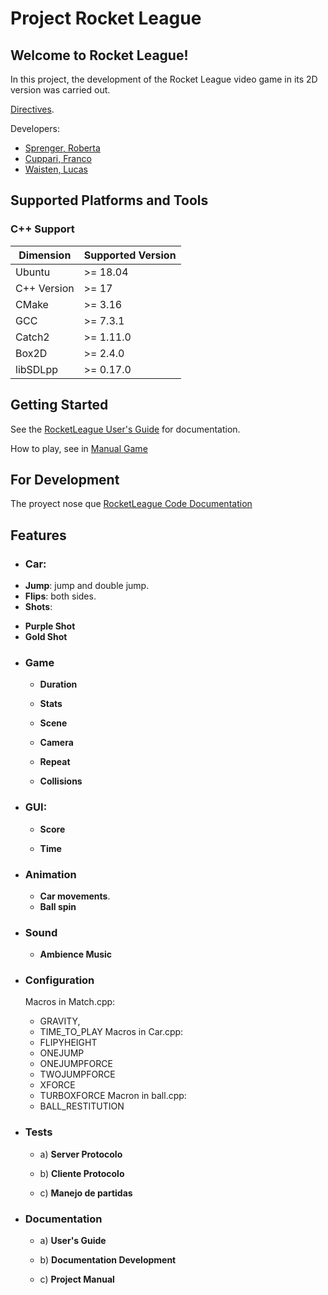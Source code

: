 # Project Rocket League

## Welcome to Rocket League!

In this project, the development of the Rocket League video game in its 2D version was carried out. <br/>

[Directives](https://docs.google.com/document/d/1ydDQTjWoBjPnxWz0Sg475QeaCKU-irbYuRWb0VkcJ2o/edit?usp=sharing).

Developers:
* [Sprenger, Roberta](https://github.com/robyspr)
* [Cuppari, Franco](https://github.com/francupp9-12)
* [Waisten, Lucas](https://github.com/LucasWaisten)

## Supported Platforms and Tools
### C++ Support

| Dimension   | Supported Version | 
|-------------|-------------------|
| Ubuntu      | >= 18.04          |
| C++ Version | >= 17             | 
| CMake       | >= 3.16           | 
| GCC         | >= 7.3.1          | 
| Catch2      | >= 1.11.0         |
| Box2D       | >= 2.4.0          |
| libSDLpp    | >= 0.17.0         |

## Getting Started

See the [RocketLeague User's Guide](UserGuide.md) for
documentation.

How to play, see in [Manual Game](Manual.md)
## For Development
The proyect nose que [RocketLeague Code Documentation](CodeDocumentation.md)

## Features
* ### Car:
*  **Jump**: jump and double jump.
*  **Flips**: both sides.
*  **Shots**: 
  -  **Purple Shot**
  -  **Gold Shot**

* ### Game
  - **Duration**
  - **Stats**

  - **Scene**

  - **Camera**

  - **Repeat**

  - **Collisions** 

* ### GUI:

  -  **Score**

  -  **Time**

* ### Animation

  -  **Car movements**.
  - **Ball spin**

* ### Sound

  -  **Ambience Music**
* ### Configuration

  Macros in Match.cpp: 
    - GRAVITY, 
    - TIME_TO_PLAY
  Macros in Car.cpp:
    - FLIPYHEIGHT 
    - ONEJUMP  
    - ONEJUMPFORCE 
    - TWOJUMPFORCE 
    - XFORCE  
    - TURBOXFORCE
  Macron in ball.cpp:
    - BALL_RESTITUTION

* ### Tests

  - a) **Server Protocolo**

  - b) **Cliente Protocolo**

  - c) **Manejo de partidas**

* ### Documentation

  - a) **User's Guide**

  - b) **Documentation Development**

  - c) **Project Manual**